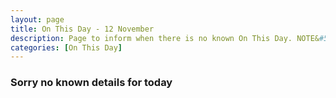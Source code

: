 ```yaml
---
layout: page
title: On This Day - 12 November
description: Page to inform when there is no known On This Day. NOTE&#58; There may still be comments.
categories: [On This Day]
---
```


### Sorry no known details for today

